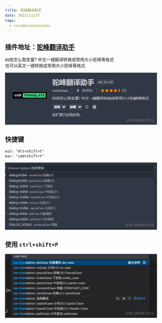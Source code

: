 ```yaml
---
title: 驼峰翻译助手
date: 2023/11/27
tags:
  - vscode/extensions
---
```


## 插件地址：[驼峰翻译助手](https://marketplace.visualstudio.com/items?itemName=svenzhao.var-translation)

纠结怎么取变量? 中文一键翻译转换成常用大小驼峰等格式
<br />
也可以英文一键转换成常用大小驼峰等格式

![AhJindeg-1701078098855](md-images/svenzhao.var-translation/AhJindeg-1701078098855.png)

## 快捷键

```
win: "Alt+shift+t"
mac: "cmd+shift+t"
```

![AhJindeg-1701078111443](md-images/svenzhao.var-translation/AhJindeg-1701078111443.png)

## 使用 `ctrl+shift+P`

![AhJindeg-1701078123349](md-images/svenzhao.var-translation/AhJindeg-1701078123349.png)
